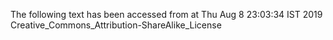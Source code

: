 The following text has been accessed from at Thu Aug 8 23:03:34 IST 2019
Creative_Commons_Attribution-ShareAlike_License
